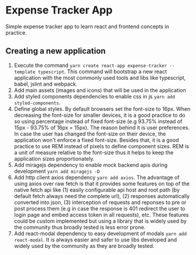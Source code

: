 # Expense Tracker App
Simple expense tracker app to learn react and frontend concepts in practice.

## Creating a new application
1. Execute the command `yarn create react-app expense-tracker --template typescript`. This command will bootstrap a new react application with the most commonly used tools and libs like typescript, babel, jslint and webpack.
2. Add main assets (images and icons) that will be used in the application
3. Add styled components dependencies to enable css in js `yarn add styled-components`.
4. Define global styles. By default browsers set the font-size to 16px. When decreasing the font-size for smaller devices, it is a good practice to do so using percentage instead of fixed font-size (e.g 93.75% instead of 15px - 93.75% of 16px = 15px). The reason behind it is user preferences. In case the user has changed the font-size on their device, the application won't enforce a fixed font-size. Besides that, it is a good practice to use REM instead of pixels to define component sizes. REM is a unit of measure relative to the font-size thus it helps to keep the application sizes proportionately.
5. Add miragejs dependency to enable mock backend apis during development `yarn add miragejs -D`
6. Add http client axios dependency `yarn add axios`. The advantage of using axios over raw fetch is that it provides some features on top of the native fetch api like (1) easily configurable api host and root path (by default fetch always need the complete url), (2) responses automatically converted into json, (3) interception of requests and reponses to pre or post process them (e.g in case the response is 401 redirect the user to login page and embed access token in all requests), etc. These features could be custom implemented but using a library that is widely used by the community thus broadly tested is less error prone.
7. Add react-modal dependency to easy development of modals `yarn add react-modal`. It is always easier and safer to use libs developed and widely used by the community as they are broadly tested.


